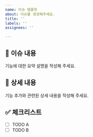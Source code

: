 ```yaml
---
name: 이슈 템플릿
about: 이슈를 생성해주세요.
title: ''
labels: ''
assignees: ''

---
```


## 📄 이슈 내용
기능에 대한 요약 설명을 작성해 주세요.

## 📝 상세 내용
기능 추가와 관련된 상세 내용을 작성해 주세요.

## ✅ 체크리스트
- [ ] TODO A
- [ ] TODO B
